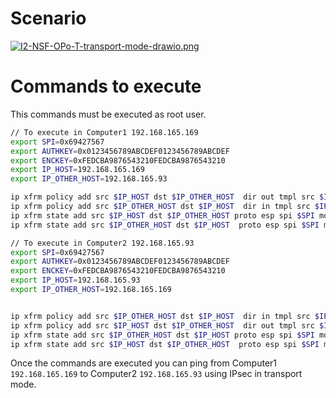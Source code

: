 
# Scenario

[![I2-NSF-OPo-T-transport-mode-drawio.png](https://i.postimg.cc/7hNscWv9/I2-NSF-OPo-T-transport-mode-drawio.png)](https://postimg.cc/Mfvmftpf)

# Commands to execute

This commands must be executed as root user.

```bash
// To execute in Computer1 192.168.165.169
export SPI=0x69427567
export AUTHKEY=0x0123456789ABCDEF0123456789ABCDEF
export ENCKEY=0xFEDCBA9876543210FEDCBA9876543210
export IP_HOST=192.168.165.169
export IP_OTHER_HOST=192.168.165.93 

ip xfrm policy add src $IP_HOST dst $IP_OTHER_HOST  dir out tmpl src $IP_HOST dst $IP_OTHER_HOST proto esp spi $SPI mode transport
ip xfrm policy add src $IP_OTHER_HOST dst $IP_HOST  dir in tmpl src $IP_OTHER_HOST dst $IP_HOST proto esp spi $SPI mode transport
ip xfrm state add src $IP_HOST dst $IP_OTHER_HOST proto esp spi $SPI mode transport auth sha256 $AUTHKEY enc aes $ENCKEY
ip xfrm state add src $IP_OTHER_HOST dst $IP_HOST  proto esp spi $SPI mode transport auth sha256 $AUTHKEY enc aes $ENCKEY
```

```bash
// To execute in Computer2 192.168.165.93
export SPI=0x69427567
export AUTHKEY=0x0123456789ABCDEF0123456789ABCDEF
export ENCKEY=0xFEDCBA9876543210FEDCBA9876543210
export IP_HOST=192.168.165.93
export IP_OTHER_HOST=192.168.165.169 


ip xfrm policy add src $IP_OTHER_HOST dst $IP_HOST  dir in tmpl src $IP_OTHER_HOST dst $IP_HOST proto esp spi $SPI mode transport
ip xfrm policy add src $IP_HOST dst $IP_OTHER_HOST  dir out tmpl src $IP_HOST dst $IP_OTHER_HOST proto esp spi $SPI mode transport
ip xfrm state add src $IP_OTHER_HOST dst $IP_HOST proto esp spi $SPI mode transport auth sha256 $AUTHKEY enc aes $ENCKEY
ip xfrm state add src $IP_HOST dst $IP_OTHER_HOST  proto esp spi $SPI mode transport auth sha256 $AUTHKEY enc aes $ENCKEY
```

Once the commands are executed you can ping from Computer1 `192.168.165.169` to Computer2 `192.168.165.93` using IPsec in transport mode.  